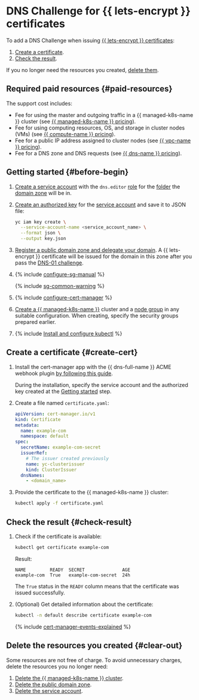 # DNS Challenge for {{ lets-encrypt }} certificates


To add a DNS Challenge when issuing [{{ lets-encrypt }} certificates](../../certificate-manager/concepts/managed-certificate.md):

1. [Create a certificate](#create-cert).
1. [Check the result](#check-result).

If you no longer need the resources you created, [delete them](#clear-out).


## Required paid resources {#paid-resources}

The support cost includes:

* Fee for using the master and outgoing traffic in a {{ managed-k8s-name }} cluster (see [{{ managed-k8s-name }} pricing](../../managed-kubernetes/pricing.md)).
* Fee for using computing resources, OS, and storage in cluster nodes (VMs) (see [{{ compute-name }} pricing](../../compute/pricing.md)).
* Fee for a public IP address assigned to cluster nodes (see [{{ vpc-name }} pricing](../../vpc/pricing.md#prices-public-ip)).
* Fee for a DNS zone and DNS requests (see [{{ dns-name }} pricing](../../dns/pricing.md)).


## Getting started {#before-begin}

1. [Create a service account](../../iam/operations/sa/create.md) with the `dns.editor` [role](../../iam/concepts/access-control/roles.md) for the [folder](../../resource-manager/concepts/resources-hierarchy.md#folder) the [domain zone](../../dns/concepts/dns-zone.md) will be in.

1. [Create an authorized key](../../iam/operations/authentication/manage-authorized-keys.md#create-authorized-key) for the [service account](../../iam/concepts/users/service-accounts.md) and save it to JSON file:

   ```bash
   yc iam key create \
     --service-account-name <service_account_name> \
     --format json \
     --output key.json
   ```

1. [Register a public domain zone and delegate your domain](../../dns/operations/zone-create-public.md). A {{ lets-encrypt }} certificate will be issued for the domain in this zone after you pass the [DNS-01 challenge](https://letsencrypt.org/ru/docs/challenge-types/#проверка-dns-01).

1. {% include [configure-sg-manual](../../_includes/managed-kubernetes/security-groups/configure-sg-manual-lvl3.md) %}

    {% include [sg-common-warning](../../_includes/managed-kubernetes/security-groups/sg-common-warning.md) %}

1. {% include [configure-cert-manager](../../_includes/managed-kubernetes/security-groups/configure-cert-manager.md) %}
1. [Create a {{ managed-k8s-name }}](../../managed-kubernetes/operations/kubernetes-cluster/kubernetes-cluster-create.md) cluster and a [node group](../../managed-kubernetes/operations/node-group/node-group-create.md) in any suitable configuration. When creating, specify the security groups prepared earlier.

1. {% include [Install and configure kubectl](../../_includes/managed-kubernetes/kubectl-install.md) %}

## Create a certificate {#create-cert}

1. Install the cert-manager app with the {{ dns-full-name }} ACME webhook plugin [by following this guide](../../managed-kubernetes/operations/applications/cert-manager-cloud-dns.md).

    During the installation, specify the service account and the authorized key created at the [Getting started](#before-begin) step.

1. Create a file named `certificate.yaml`:

   ```yaml
   apiVersion: cert-manager.io/v1
   kind: Certificate
   metadata:
     name: example-com
     namespace: default
   spec:
     secretName: example-com-secret
     issuerRef:
       # The issuer created previously
       name: yc-clusterissuer
       kind: ClusterIssuer
     dnsNames:
       - <domain_name>
   ```

1. Provide the certificate to the {{ managed-k8s-name }} cluster:

   ```bash
   kubectl apply -f certificate.yaml
   ```

## Check the result {#check-result}

1. Check if the certificate is available:

    ```bash
    kubectl get certificate example-com
    ```

    Result:

    ```text
    NAME         READY  SECRET              AGE
    example-com  True   example-com-secret  24h
    ```

    The `True` status in the `READY` column means that the certificate was issued successfully.

1. (Optional) Get detailed information about the certificate:

    ```bash
    kubectl -n default describe certificate example-com
    ```

    {% include [cert-manager-events-explained](../../_includes/managed-kubernetes/cert-manager-events-explained.md) %}

## Delete the resources you created {#clear-out}

Some resources are not free of charge. To avoid unnecessary charges, delete the resources you no longer need:

1. [Delete the {{ managed-k8s-name }} cluster](../../managed-kubernetes/operations/kubernetes-cluster/kubernetes-cluster-delete.md).
1. [Delete the public domain zone](../../dns/operations/zone-delete.md).
1. [Delete the service account](../../iam/operations/sa/delete.md).
